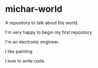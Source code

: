# michar-world
A repository to talk about the world.


I'm very happy to begin my first repository.


I'm an electronic engineer.

I like painting.


I love to write code.
